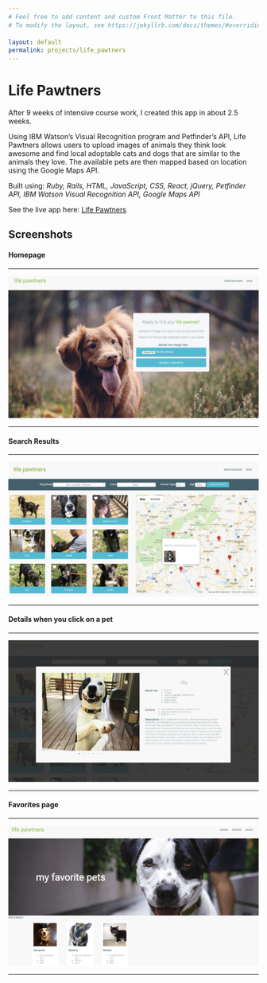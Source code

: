 ```yaml
---
# Feel free to add content and custom Front Matter to this file.
# To modify the layout, see https://jekyllrb.com/docs/themes/#overriding-theme-defaults

layout: default
permalink: projects/life_pawtners
---
```



# Life Pawtners

After 9 weeks of intensive course work, I created this app in about 2.5 weeks.

Using IBM Watson’s Visual Recognition program and Petfinder’s API, Life Pawtners allows users to upload images of animals they think look awesome and find local adoptable cats and dogs that are similar to the animals they love. The available pets are then mapped based on location using the Google Maps API.

Built using: _Ruby, Rails, HTML, JavaScript, CSS, React, jQuery, Petfinder API, IBM Watson Visual Recognition API, Google Maps API_


See the live app here: [Life Pawtners](https://lifepawtners.herokuapp.com/)

## Screenshots

#### Homepage

* * *

![home](../assets/life_pawtners_home.jpg)

* * *

#### Search Results

* * *

![search](../assets/life_pawtners_search.jpg)

* * *

#### Details when you click on a pet

* * *

![details](../assets/life_pawnters_details.jpg)

* * *

#### Favorites page

* * *

![favorites](../assets/life_pawtners_favorites.jpg)

* * *
